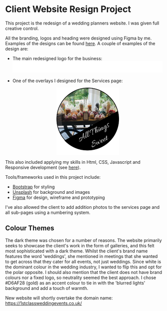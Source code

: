 # Client Website Resign Project

This project is the redesign of a wedding planners website. I was given full creative control.

All the branding, logos and heading were designed using Figma by me. Examples of the designs can be found [here](https://www.figma.com/file/qEMYfIMq957FdBeKoG1B6G/Materials?node-id=0%3A1).
A couple of examples of the design are:

- The main redesigned logo for the business:
  <img src="./src/images/logo-white.png" />
  <br>
- One of the overlays I designed for the Services page:

  <img width="200px" style="display: block; margin: 0 auto; margin-top: 6px;" src="./src/images/services-stickers/all-things-sweet.png"/>

This also included applying my skills in Html, CSS, Javascript and Responsive development (see [here](https://github.com/efarrant/1st-class-wedding-events/blob/a39a1c716c0d06c14a5a257dfe38bcc8e883a1c9/src/style.css#L284)).

Tools/frameworks used in this project include:

- [Bootstrap](https://getbootstrap.com/) for styling
- [Unsplash](https://unsplash.com/) for background and images
- [Figma](https://www.figma.com/) for design, wireframe and prototyping

I've also allowed the client to add addition photos to the services page and all sub-pages using a numbering system.

## Colour Themes

The dark theme was chosen for a number of reasons. The website primarily seeks to showcase the client's work in the form of galleries, and this felt most sophisticated with a dark theme. Whilst the client's brand name features the word 'weddings', she mentioned in meetings that she wanted to get across that they cater for all events, not just weddings. Since white is the dominant colour in the wedding industry, I wanted to flip this and opt for the polar opposite. I should also mention that the client does not have brand colours nor a fixed logo, so neutrality seemed the best approach. I chose #D6AF28 (gold) as an accent colour to tie in with the 'blurred lights' background and add a touch of warmth.

New website will shortly overtake the domain name: https://1stclassweddingevents.co.uk/
